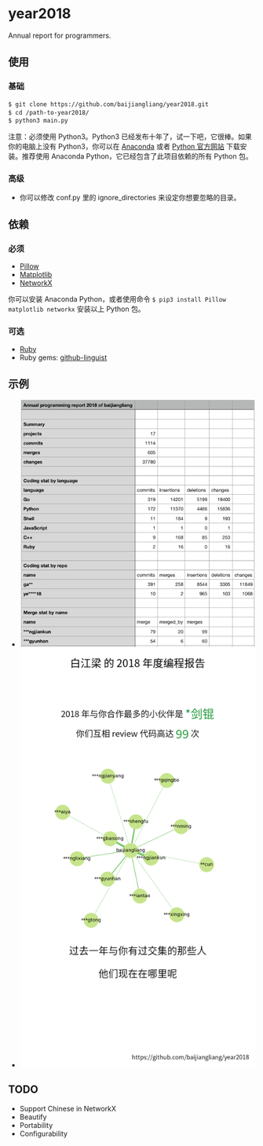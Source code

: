 # year2018
Annual report for programmers.

## 使用
### 基础
```bash
$ git clone https://github.com/baijiangliang/year2018.git
$ cd /path-to-year2018/
$ python3 main.py
```
注意：必须使用 Python3。Python3 已经发布十年了，试一下吧，它很棒。如果你的电脑上没有 Python3，你可以在 [Anaconda](https://www.anaconda.com/download/) 或者 [Python 官方网站](https://www.python.org/downloads/) 下载安装。推荐使用 Anaconda Python，它已经包含了此项目依赖的所有 Python 包。

### 高级
- 你可以修改 conf.py 里的 ignore_directories 来设定你想要忽略的目录。

## 依赖

### 必须
- [Pillow](https://pillow.readthedocs.io)
- [Matplotlib](https://matplotlib.org/)
- [NetworkX](https://networkx.github.io/)

你可以安装 Anaconda Python，或者使用命令 `$ pip3 install Pillow matplotlib networkx` 安装以上 Python 包。

### 可选
- [Ruby](https://www.ruby-lang.org)
- Ruby gems: [github-linguist](https://github.com/github/linguist)

## 示例
- ![report](static/examples/report.png)
- ![merge_stat](static/examples/5_merge_stat.png)

## TODO
- Support Chinese in NetworkX
- Beautify
- Portability
- Configurability
